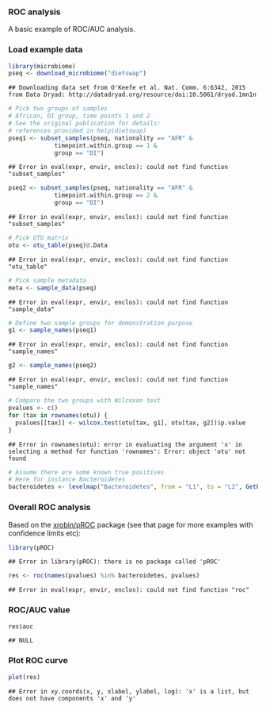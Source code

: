 ### ROC analysis

A basic example of ROC/AUC analysis.


### Load example data


```r
library(microbiome)
pseq <- download_microbiome("dietswap")
```

```
## Downloading data set from O'Keefe et al. Nat. Comm. 6:6342, 2015 from Data Dryad: http://datadryad.org/resource/doi:10.5061/dryad.1mn1n
```

```r
# Pick two groups of samples
# African, DI group, time points 1 and 2
# See the original publication for details: 
# references provided in help(dietswap)
pseq1 <- subset_samples(pseq, nationality == "AFR" & 
		     timepoint.within.group == 1 & 
		     group == "DI")
```

```
## Error in eval(expr, envir, enclos): could not find function "subset_samples"
```

```r
pseq2 <- subset_samples(pseq, nationality == "AFR" & 
		     timepoint.within.group == 2 & 
		     group == "DI")
```

```
## Error in eval(expr, envir, enclos): could not find function "subset_samples"
```

```r
# Pick OTU matrix
otu <- otu_table(pseq)@.Data
```

```
## Error in eval(expr, envir, enclos): could not find function "otu_table"
```

```r
# Pick sample metadata
meta <- sample_data(pseq)
```

```
## Error in eval(expr, envir, enclos): could not find function "sample_data"
```

```r
# Define two sample groups for demonstration purpose
g1 <- sample_names(pseq1)
```

```
## Error in eval(expr, envir, enclos): could not find function "sample_names"
```

```r
g2 <- sample_names(pseq2)
```

```
## Error in eval(expr, envir, enclos): could not find function "sample_names"
```

```r
# Compare the two groups with Wilcoxon test
pvalues <- c()
for (tax in rownames(otu)) {
  pvalues[[tax]] <- wilcox.test(otu[tax, g1], otu[tax, g2])$p.value
}
```

```
## Error in rownames(otu): error in evaluating the argument 'x' in selecting a method for function 'rownames': Error: object 'otu' not found
```

```r
# Assume there are some known true positives 
# Here for instance Bacteroidetes
bacteroidetes <- levelmap("Bacteroidetes", from = "L1", to = "L2", GetPhylogeny("HITChip", "filtered"))$Bacteroidetes
```


### Overall ROC analysis 

Based on the [xrobin/pROC](https://github.com/xrobin/pROC) package
(see that page for more examples with confidence limits etc):


```r
library(pROC)
```

```
## Error in library(pROC): there is no package called 'pROC'
```

```r
res <- roc(names(pvalues) %in% bacteroidetes, pvalues)
```

```
## Error in eval(expr, envir, enclos): could not find function "roc"
```


### ROC/AUC value


```r
res$auc
```

```
## NULL
```


### Plot ROC curve


```r
plot(res)
```

```
## Error in xy.coords(x, y, xlabel, ylabel, log): 'x' is a list, but does not have components 'x' and 'y'
```
